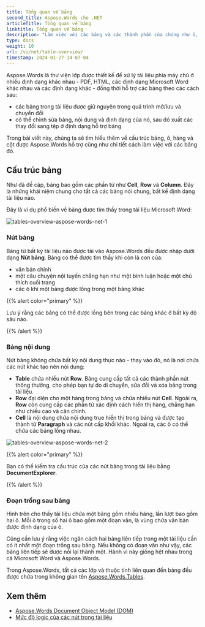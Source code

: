 ```yaml
---
title: Tổng quan về bảng
second_title: Aspose.Words cho .NET
articleTitle: Tổng quan về bảng
linktitle: Tổng quan về bảng
description: "Làm việc với các bảng và các thành phần của chúng như ô, hàng, cột trong Aspose.Words cho .NET. Cách làm việc với các bảng trong C#."
type: docs
weight: 10
url: /vi/net/table-overview/
timestamp: 2024-01-27-14-07-04
---
```


Aspose.Words là thư viện lớp được thiết kế để xử lý tài liệu phía máy chủ ở nhiều định dạng khác nhau - PDF, HTML, các định dạng Microsoft Word khác nhau và các định dạng khác - đồng thời hỗ trợ các bảng theo các cách sau:

* các bảng trong tài liệu được giữ nguyên trong quá trình mở/lưu và chuyển đổi
* có thể chỉnh sửa bảng, nội dung và định dạng của nó, sau đó xuất các thay đổi sang tệp ở định dạng hỗ trợ bảng

Trong bài viết này, chúng ta sẽ tìm hiểu thêm về cấu trúc bảng, ô, hàng và cột được Aspose.Words hỗ trợ cũng như chi tiết cách làm việc với các bảng đó.

## Cấu trúc bảng

Như đã đề cập, bảng bao gồm các phần tử như **Cell**, **Row** và **Column**. Đây là những khái niệm chung cho tất cả các bảng nói chung, bất kể định dạng tài liệu nào.

Đây là ví dụ phổ biến về bảng được tìm thấy trong tài liệu Microsoft Word:

![tables-overview-aspose-words-net-1](/words/net/table-overview/tables-overview-1.png)

### Nút bảng

Bảng từ bất kỳ tài liệu nào được tải vào Aspose.Words đều được nhập dưới dạng **Nút bảng**. Bảng có thể được tìm thấy khi còn là con của:

- văn bản chính
- một câu chuyện nội tuyến chẳng hạn như một bình luận hoặc một chú thích cuối trang
- các ô khi một bảng được lồng trong một bảng khác

{{% alert color="primary" %}}

Lưu ý rằng các bảng có thể được lồng bên trong các bảng khác ở bất kỳ độ sâu nào.

{{% /alert %}}

### Bảng nội dung

Nút bảng không chứa bất kỳ nội dung thực nào - thay vào đó, nó là nơi chứa các nút khác tạo nên nội dung:

- **Table** chứa nhiều nút **Row**. Bảng cung cấp tất cả các thành phần nút thông thường, cho phép bạn tự do di chuyển, sửa đổi và xóa bảng trong tài liệu.
- **Row** đại diện cho một hàng trong bảng và chứa nhiều nút **Cell**. Ngoài ra, **Row** còn cung cấp các phần tử xác định cách hiển thị hàng, chẳng hạn như chiều cao và căn chỉnh.
- **Cell** là nội dung chứa nội dung true hiển thị trong bảng và được tạo thành từ **Paragraph** và các nút cấp khối khác. Ngoài ra, các ô có thể chứa các bảng lồng nhau.

![tables-overview-aspose-words-net-2](/words/net/table-overview/tables-overview-2.png)

{{% alert color="primary" %}}

Bạn có thể kiểm tra cấu trúc của các nút bảng trong tài liệu bằng **DocumentExplorer**.

{{% /alert %}}

### Đoạn trống sau bảng

Hình trên cho thấy tài liệu chứa một bảng gồm nhiều hàng, lần lượt bao gồm hai ô. Mỗi ô trong số hai ô bao gồm một đoạn văn, là vùng chứa văn bản được định dạng của ô.

Cũng cần lưu ý rằng việc ngăn cách hai bảng liên tiếp trong một tài liệu cần có ít nhất một đoạn trống sau bảng. Nếu không có đoạn văn như vậy, các bảng liên tiếp sẽ được nối lại thành một. Hành vi này giống hệt nhau trong cả Microsoft Word và Aspose.Words.

Trong Aspose.Words, tất cả các lớp và thuộc tính liên quan đến bảng đều được chứa trong không gian tên [Aspose.Words.Tables](https://reference.aspose.com/words/net/aspose.words.tables/).

## Xem thêm

* [Aspose.Words Document Object Model (DOM)](/words/vi/net/aspose-words-document-object-model/)
* [Mức độ logic của các nút trong tài liệu](/words/vi/net/logical-levels-of-nodes-in-a-document/)
